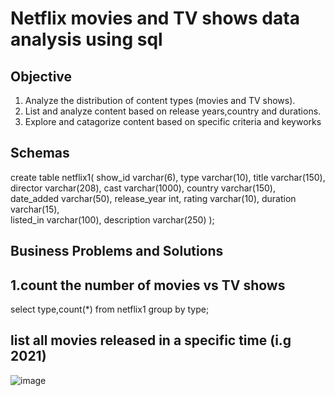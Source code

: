 # Netflix movies and TV shows data analysis using sql
## Objective
1. Analyze the distribution of content types (movies and TV shows).
2. List and analyze content based on release years,country and durations.
3. Explore and catagorize content based on specific criteria and keyworks

## Schemas
create table netflix1(
show_id varchar(6),	
type	varchar(10),
title	varchar(150),
director varchar(208),
cast varchar(1000),	
country	varchar(150),
date_added	varchar(50),
release_year	int,
rating	varchar(10),
duration varchar(15),	
listed_in	varchar(100),
description varchar(250)
);

## Business Problems and Solutions
## 1.count the number of movies vs TV shows
select type,count(*) from netflix1 group by type;

## list all movies released in a specific time (i.g 2021)
![image](https://github.com/user-attachments/assets/6669a014-da23-49c0-a9c2-bb992402a10a)

